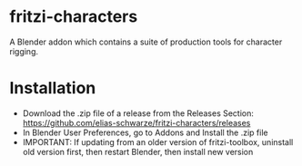 # fritzi-characters
A Blender addon which contains a suite of production tools for character rigging.

# Installation
- Download the .zip file of a  release from the Releases Section: https://github.com/elias-schwarze/fritzi-characters/releases
- In Blender User Preferences, go to Addons and Install the .zip file
- IMPORTANT: If updating from an older version of fritzi-toolbox, uninstall old version first, then restart Blender, then install new version
